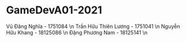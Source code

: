 # GameDevA01-2021

Vũ Đăng Nghĩa - 1751084 \n
Trần Hữu Thiên Lương - 1751041 \n
Nguyễn Hữu Khang - 18125086 \n
Đặng Phương Nam - 18125141 \n
